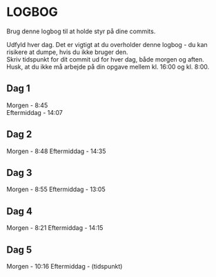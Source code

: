# LOGBOG

Brug denne logbog til at holde styr på dine commits.

Udfyld hver dag. Det er vigtigt at du overholder denne logbog - du kan risikere at dumpe, hvis du ikke bruger den.  
Skriv tidspunkt for dit commit ud for hver dag, både morgen og aften.  
Husk, at du ikke må arbejde på din opgave mellem kl. 16:00 og kl. 8:00.

## Dag 1

Morgen - 8:45  
Eftermiddag - 14:07

## Dag 2

Morgen - 8:48
Eftermiddag - 14:35

## Dag 3

Morgen - 8:55 
Eftermiddag - 13:05

## Dag 4

Morgen - 8:21
Eftermiddag - 14:15

## Dag 5

Morgen - 10:16 
Eftermiddag - (tidspunkt)

